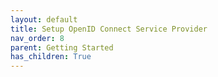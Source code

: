 ```yaml
---
layout: default
title: Setup OpenID Connect Service Provider
nav_order: 8
parent: Getting Started
has_children: True
---
```

